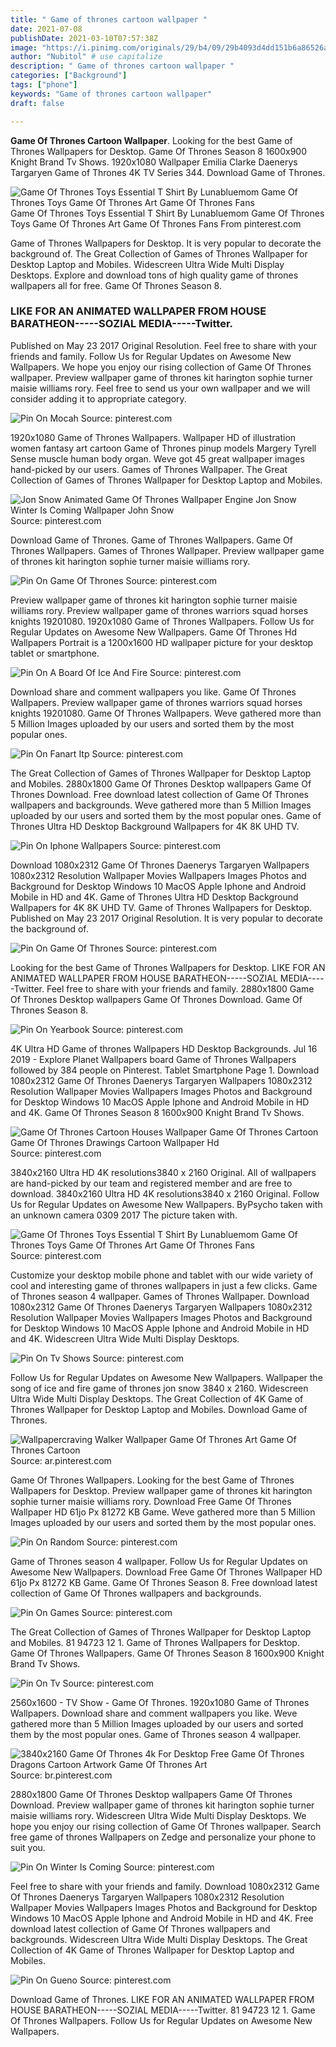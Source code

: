 ```yaml
---
title: " Game of thrones cartoon wallpaper "
date: 2021-07-08
publishDate: 2021-03-10T07:57:38Z
image: "https://i.pinimg.com/originals/29/b4/09/29b4093d4dd151b6a86526ae5b0f6031.jpg"
author: "Nubitol" # use capitalize
description: " Game of thrones cartoon wallpaper "
categories: ["Background"]
tags: ["phone"]
keywords: "Game of thrones cartoon wallpaper"
draft: false

---
```



**Game Of Thrones Cartoon Wallpaper**. Looking for the best Game of Thrones Wallpapers for Desktop. Game Of Thrones Season 8 1600x900 Knight Brand Tv Shows. 1920x1080 Wallpaper Emilia Clarke Daenerys Targaryen Game of Thrones 4K TV Series 344. Download Game of Thrones.

![Game Of Thrones Toys Essential T Shirt By Lunabluemom Game Of Thrones Toys Game Of Thrones Art Game Of Thrones Fans](https://i.pinimg.com/originals/f1/c0/ee/f1c0ee36beb8130018f01c5967228887.jpg "Game Of Thrones Toys Essential T Shirt By Lunabluemom Game Of Thrones Toys Game Of Thrones Art Game Of Thrones Fans")
Game Of Thrones Toys Essential T Shirt By Lunabluemom Game Of Thrones Toys Game Of Thrones Art Game Of Thrones Fans From pinterest.com


Game of Thrones Wallpapers for Desktop. It is very popular to decorate the background of. The Great Collection of Games of Thrones Wallpaper for Desktop Laptop and Mobiles. Widescreen Ultra Wide Multi Display Desktops. Explore and download tons of high quality game of thrones wallpapers all for free. Game Of Thrones Season 8.

### LIKE FOR AN ANIMATED WALLPAPER FROM HOUSE BARATHEON-----SOZIAL MEDIA-----Twitter.

Published on May 23 2017 Original Resolution. Feel free to share with your friends and family. Follow Us for Regular Updates on Awesome New Wallpapers. We hope you enjoy our rising collection of Game Of Thrones wallpaper. Preview wallpaper game of thrones kit harington sophie turner maisie williams rory. Feel free to send us your own wallpaper and we will consider adding it to appropriate category.


![Pin On Mocah](https://i.pinimg.com/736x/9f/f3/cf/9ff3cfc5b3dd9baa9a2b673742cab20e.jpg "Pin On Mocah")
Source: pinterest.com

1920x1080 Game of Thrones Wallpapers. Wallpaper HD of illustration women fantasy art cartoon Game of Thrones pinup models Margery Tyrell Sense muscle human body organ. Weve got 45 great wallpaper images hand-picked by our users. Games of Thrones Wallpaper. The Great Collection of Games of Thrones Wallpaper for Desktop Laptop and Mobiles.

![Jon Snow Animated Game Of Thrones Wallpaper Engine Jon Snow Winter Is Coming Wallpaper John Snow](https://i.pinimg.com/736x/07/14/7d/07147def2b71107e38224a27a6627918.jpg "Jon Snow Animated Game Of Thrones Wallpaper Engine Jon Snow Winter Is Coming Wallpaper John Snow")
Source: pinterest.com

Download Game of Thrones. Game of Thrones Wallpapers. Game Of Thrones Wallpapers. Games of Thrones Wallpaper. Preview wallpaper game of thrones kit harington sophie turner maisie williams rory.

![Pin On Game Of Thrones](https://i.pinimg.com/originals/86/37/19/863719506650778ca49289d8a0898090.jpg "Pin On Game Of Thrones")
Source: pinterest.com

Preview wallpaper game of thrones kit harington sophie turner maisie williams rory. Preview wallpaper game of thrones warriors squad horses knights 19201080. 1920x1080 Game of Thrones Wallpapers. Follow Us for Regular Updates on Awesome New Wallpapers. Game Of Thrones Hd Wallpapers Portrait is a 1200x1600 HD wallpaper picture for your desktop tablet or smartphone.

![Pin On A Board Of Ice And Fire](https://i.pinimg.com/originals/fa/f8/77/faf877bbbd2aa440850a070e22b12646.jpg "Pin On A Board Of Ice And Fire")
Source: pinterest.com

Download share and comment wallpapers you like. Game Of Thrones Wallpapers. Preview wallpaper game of thrones warriors squad horses knights 19201080. Game Of Thrones Wallpapers. Weve gathered more than 5 Million Images uploaded by our users and sorted them by the most popular ones.

![Pin On Fanart Itp](https://i.pinimg.com/originals/1b/78/8c/1b788cca4bc37c88904d14dcd2d120af.png "Pin On Fanart Itp")
Source: pinterest.com

The Great Collection of Games of Thrones Wallpaper for Desktop Laptop and Mobiles. 2880x1800 Game Of Thrones Desktop wallpapers Game Of Thrones Download. Free download latest collection of Game Of Thrones wallpapers and backgrounds. Weve gathered more than 5 Million Images uploaded by our users and sorted them by the most popular ones. Game of Thrones Ultra HD Desktop Background Wallpapers for 4K 8K UHD TV.

![Pin On Iphone Wallpapers](https://i.pinimg.com/originals/2d/f4/23/2df4234c4334565c82d33a03f42a2eb8.jpg "Pin On Iphone Wallpapers")
Source: pinterest.com

Download 1080x2312 Game Of Thrones Daenerys Targaryen Wallpapers 1080x2312 Resolution Wallpaper Movies Wallpapers Images Photos and Background for Desktop Windows 10 MacOS Apple Iphone and Android Mobile in HD and 4K. Game of Thrones Ultra HD Desktop Background Wallpapers for 4K 8K UHD TV. Game of Thrones Wallpapers for Desktop. Published on May 23 2017 Original Resolution. It is very popular to decorate the background of.

![Pin On Game Of Thrones](https://i.pinimg.com/originals/6c/0f/49/6c0f4905c0b372bbbc3db9e2f72bd9f4.jpg "Pin On Game Of Thrones")
Source: pinterest.com

Looking for the best Game of Thrones Wallpapers for Desktop. LIKE FOR AN ANIMATED WALLPAPER FROM HOUSE BARATHEON-----SOZIAL MEDIA-----Twitter. Feel free to share with your friends and family. 2880x1800 Game Of Thrones Desktop wallpapers Game Of Thrones Download. Game Of Thrones Season 8.

![Pin On Yearbook](https://i.pinimg.com/originals/d2/7c/a8/d27ca886a64f7eb5ebac15f6bd9f4200.jpg "Pin On Yearbook")
Source: pinterest.com

4K Ultra HD Game of thrones Wallpapers HD Desktop Backgrounds. Jul 16 2019 - Explore Planet Wallpapers board Game of Thrones Wallpapers followed by 384 people on Pinterest. Tablet Smartphone Page 1. Download 1080x2312 Game Of Thrones Daenerys Targaryen Wallpapers 1080x2312 Resolution Wallpaper Movies Wallpapers Images Photos and Background for Desktop Windows 10 MacOS Apple Iphone and Android Mobile in HD and 4K. Game Of Thrones Season 8 1600x900 Knight Brand Tv Shows.

![Game Of Thrones Cartoon Houses Wallpaper Game Of Thrones Cartoon Game Of Thrones Drawings Cartoon Wallpaper Hd](https://i.pinimg.com/originals/e3/7f/4b/e37f4b38e0c0464449327525d324fe5c.jpg "Game Of Thrones Cartoon Houses Wallpaper Game Of Thrones Cartoon Game Of Thrones Drawings Cartoon Wallpaper Hd")
Source: pinterest.com

3840x2160 Ultra HD 4K resolutions3840 x 2160 Original. All of wallpapers are hand-picked by our team and registered member and are free to download. 3840x2160 Ultra HD 4K resolutions3840 x 2160 Original. Follow Us for Regular Updates on Awesome New Wallpapers. ByPsycho taken with an unknown camera 0309 2017 The picture taken with.

![Game Of Thrones Toys Essential T Shirt By Lunabluemom Game Of Thrones Toys Game Of Thrones Art Game Of Thrones Fans](https://i.pinimg.com/originals/f1/c0/ee/f1c0ee36beb8130018f01c5967228887.jpg "Game Of Thrones Toys Essential T Shirt By Lunabluemom Game Of Thrones Toys Game Of Thrones Art Game Of Thrones Fans")
Source: pinterest.com

Customize your desktop mobile phone and tablet with our wide variety of cool and interesting game of thrones wallpapers in just a few clicks. Game of Thrones season 4 wallpaper. Games of Thrones Wallpaper. Download 1080x2312 Game Of Thrones Daenerys Targaryen Wallpapers 1080x2312 Resolution Wallpaper Movies Wallpapers Images Photos and Background for Desktop Windows 10 MacOS Apple Iphone and Android Mobile in HD and 4K. Widescreen Ultra Wide Multi Display Desktops.

![Pin On Tv Shows](https://i.pinimg.com/originals/83/1b/7b/831b7b7a25b54ce47005ed55ae7ce602.jpg "Pin On Tv Shows")
Source: pinterest.com

Follow Us for Regular Updates on Awesome New Wallpapers. Wallpaper the song of ice and fire game of thrones jon snow 3840 x 2160. Widescreen Ultra Wide Multi Display Desktops. The Great Collection of 4K Game of Thrones Wallpaper for Desktop Laptop and Mobiles. Download Game of Thrones.

![Wallpapercraving Walker Wallpaper Game Of Thrones Art Game Of Thrones Cartoon](https://i.pinimg.com/originals/70/db/f6/70dbf65b48368c42259e84aa978c8302.jpg "Wallpapercraving Walker Wallpaper Game Of Thrones Art Game Of Thrones Cartoon")
Source: ar.pinterest.com

Game Of Thrones Wallpapers. Looking for the best Game of Thrones Wallpapers for Desktop. Preview wallpaper game of thrones kit harington sophie turner maisie williams rory. Download Free Game Of Thrones Wallpaper HD 61jo Px 81272 KB Game. Weve gathered more than 5 Million Images uploaded by our users and sorted them by the most popular ones.

![Pin On Random](https://i.pinimg.com/originals/01/2d/6e/012d6ea023ab25675dd86db50e8db59a.png "Pin On Random")
Source: pinterest.com

Game of Thrones season 4 wallpaper. Follow Us for Regular Updates on Awesome New Wallpapers. Download Free Game Of Thrones Wallpaper HD 61jo Px 81272 KB Game. Game Of Thrones Season 8. Free download latest collection of Game Of Thrones wallpapers and backgrounds.

![Pin On Games](https://i.pinimg.com/originals/e8/9c/23/e89c234b45985310af0ee14fd59aae72.jpg "Pin On Games")
Source: pinterest.com

The Great Collection of Games of Thrones Wallpaper for Desktop Laptop and Mobiles. 81 94723 12 1. Game of Thrones Wallpapers for Desktop. Game Of Thrones Wallpapers. Game Of Thrones Season 8 1600x900 Knight Brand Tv Shows.

![Pin On Tv](https://i.pinimg.com/originals/2a/c8/84/2ac884140e337641045a4aa139e1a73f.png "Pin On Tv")
Source: pinterest.com

2560x1600 - TV Show - Game Of Thrones. 1920x1080 Game of Thrones Wallpapers. Download share and comment wallpapers you like. Weve gathered more than 5 Million Images uploaded by our users and sorted them by the most popular ones. Game of Thrones season 4 wallpaper.

![3840x2160 Game Of Thrones 4k For Desktop Free Game Of Thrones Dragons Cartoon Artwork Game Of Thrones Art](https://i.pinimg.com/originals/be/3b/53/be3b53c66d963f854b7389ecbedb8560.jpg "3840x2160 Game Of Thrones 4k For Desktop Free Game Of Thrones Dragons Cartoon Artwork Game Of Thrones Art")
Source: br.pinterest.com

2880x1800 Game Of Thrones Desktop wallpapers Game Of Thrones Download. Preview wallpaper game of thrones kit harington sophie turner maisie williams rory. Widescreen Ultra Wide Multi Display Desktops. We hope you enjoy our rising collection of Game Of Thrones wallpaper. Search free game of thrones Wallpapers on Zedge and personalize your phone to suit you.

![Pin On Winter Is Coming](https://i.pinimg.com/474x/89/21/55/89215549644427595343647e40473e80.jpg "Pin On Winter Is Coming")
Source: pinterest.com

Feel free to share with your friends and family. Download 1080x2312 Game Of Thrones Daenerys Targaryen Wallpapers 1080x2312 Resolution Wallpaper Movies Wallpapers Images Photos and Background for Desktop Windows 10 MacOS Apple Iphone and Android Mobile in HD and 4K. Free download latest collection of Game Of Thrones wallpapers and backgrounds. Widescreen Ultra Wide Multi Display Desktops. The Great Collection of 4K Game of Thrones Wallpaper for Desktop Laptop and Mobiles.

![Pin On Gueno](https://i.pinimg.com/originals/29/b4/09/29b4093d4dd151b6a86526ae5b0f6031.jpg "Pin On Gueno")
Source: pinterest.com

Download Game of Thrones. LIKE FOR AN ANIMATED WALLPAPER FROM HOUSE BARATHEON-----SOZIAL MEDIA-----Twitter. 81 94723 12 1. Game Of Thrones Wallpapers. Follow Us for Regular Updates on Awesome New Wallpapers.


